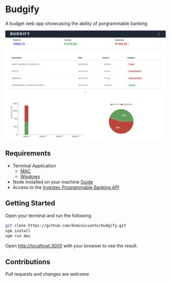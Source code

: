 # Budgify

A budget web app showcasing the ability of porgrammable banking

![Dashboard](/docs/dashboard.png)

## Requirements

- Terminal Application
  - [MAC](https://support.apple.com/en-za/guide/terminal/apd5265185d-f365-44cb-8b09-71a064a42125/mac)
  - [Windows](https://www.youtube.com/watch?v=EqaEPL9ZKGA)
- Node installed on your machine [Guide](https://kinsta.com/blog/how-to-install-node-js/)
- Access to the [Investec Programmable Banking API](https://www.investec.com/en_za/banking/tech-professionals/programmable-banking.html)

## Getting Started

Open your terminal and run the following

```bash
git clone https://github.com/dominicsanto/budgify.git
npm install
npm run dev
```

Open [http://localhost:3000](http://localhost:3000) with your browser to see the result.

## Contributions

Pull requests and changes are welcome
